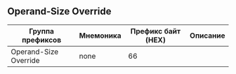 ## Operand-Size Override

|Группа префиксов     | Мнемоника | Префикс байт (HEX) |Описание |
|---------------------|-----------|--------------------|---------|
|Operand-Size Override|none       |66                  |         |

